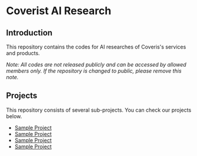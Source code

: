 # Coverist AI Research



## Introduction

This repository contains the codes for AI researches of Coveris's services and products.

*Note: All codes are not released publicly and can be accessed by allowed members only. If the repository is changed to public, please remove this note.*


## Projects

This repository consists of several sub-projects. You can check our projects below.

- [Sample Project](./)
- [Sample Project](./)
- [Sample Project](./)
- [Sample Project](./)
